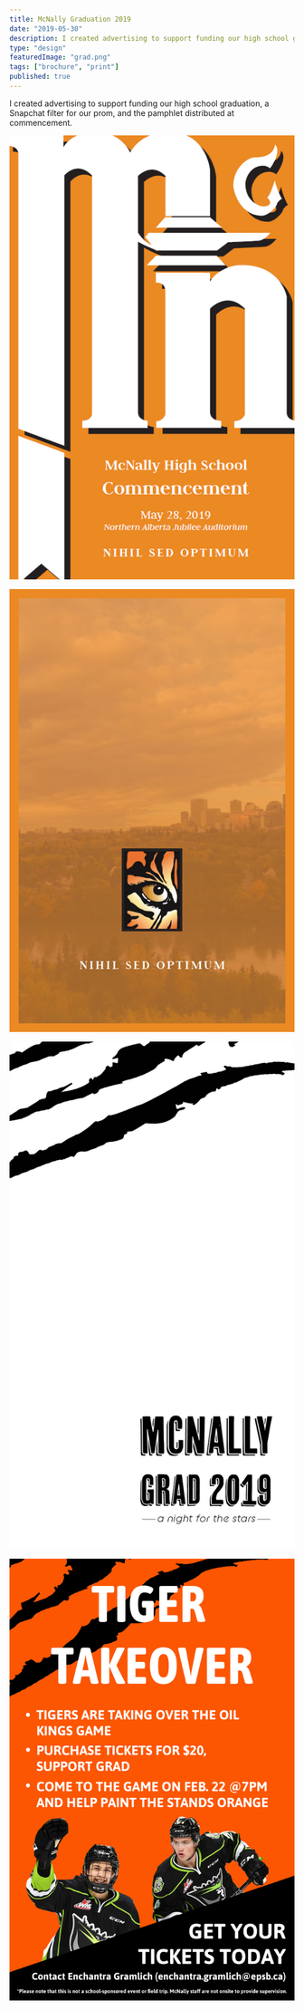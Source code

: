 ```yaml
---
title: McNally Graduation 2019
date: "2019-05-30"
description: I created advertising to support funding our high school graduation, a Snapchat filter for our prom, and the pamphlet distributed at commencement.
type: "design"
featuredImage: "grad.png"
tags: ["brochure", "print"]
published: true
---
```


I created advertising to support funding our high school graduation, a Snapchat filter for our prom, and the pamphlet distributed at commencement.

![McNally Grad (front cover0)](grad.png "McNally pamphlet")

![McNally Grad (back cover)](grad2.png "McNally pamphlet 2")

![McNally Prom](mcnally-grad-2019-geofilter-01.jpg "Prom geofilter")

![Tiger Takeover](tigertakeover-poster.jpg "Tiger takeover ad")
